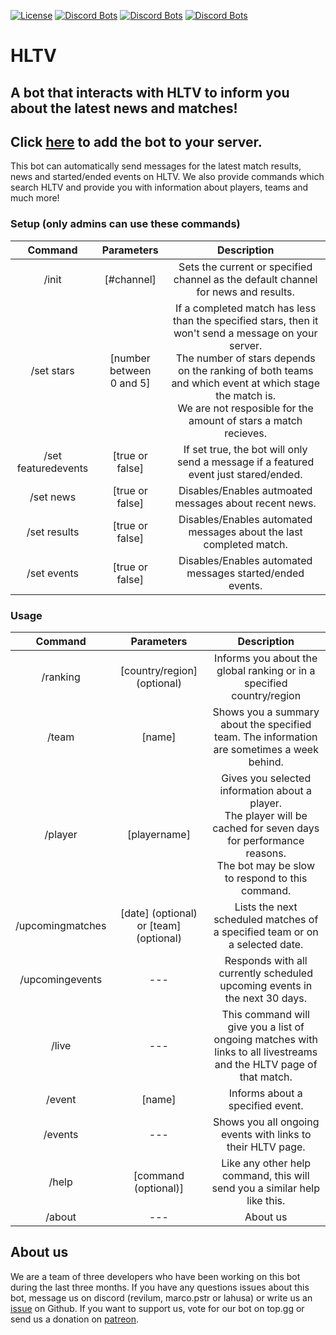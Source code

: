 [![License](https://i.creativecommons.org/l/by-nc/4.0/88x31.png)](http://creativecommons.org/licenses/by-nc/4.0/)
[![Discord Bots](https://top.gg/api/widget/status/807182830752628766.svg)](https://top.gg/bot/807182830752628766)
[![Discord Bots](https://top.gg/api/widget/servers/807182830752628766.svg)](https://top.gg/bot/807182830752628766)
[![Discord Bots](https://top.gg/api/widget/upvotes/807182830752628766.svg)](https://top.gg/bot/807182830752628766)
# HLTV
## A bot that interacts with HLTV to inform you about the latest news and matches!
## Click [here](https://discord.com/api/oauth2/authorize?client_id=807182830752628766&permissions=536922112&scope=bot) to add the bot to your server.
This bot can automatically send messages for the latest match results, news and started/ended events on HLTV.
We also provide commands which search HLTV and provide you with information about players, teams and much more!
### Setup (only admins can use these commands)
|       Command       |           Parameters            |                                                                                                                                       Description                                                                                                                                        |
|:-------------------:|:-------------------------------:|:----------------------------------------------------------------------------------------------------------------------------------------------------------------------------------------------------------------------------------------------------------------------------------------:|
|        /init        |           [#channel]            |                                                                                                    Sets the current or specified channel as the default channel for news and results.                                                                                                    |
|     /set stars      | [number between <br /> 0 and 5] | If a completed match has less than the specified stars, then it won't send a message on your server. <br /> The number of stars depends on the ranking of both teams and which event at which stage the match is. <br /> We are not resposible for the amount of stars a match recieves. |
| /set featuredevents |         [true or false]         |                                                                                                   If set true, the bot will only send a message if a featured event just stared/ended.                                                                                                   |
|      /set news      |         [true or false]         |                                                                                                                  Disables/Enables autmoated messages about recent news.                                                                                                                  |
|    /set results     |         [true or false]         |                                                                                                           Disables/Enables automated messages about the last completed match.                                                                                                            |
|     /set events     |         [true or false]         |                                                                                                                Disables/Enables automated messages started/ended events.                                                                                                                 |
### Usage
|     Command      |               Parameters               |                                                                                  Description                                                                                   |
|:----------------:|:--------------------------------------:|:------------------------------------------------------------------------------------------------------------------------------------------------------------------------------:|
|     /ranking     |      [country/region] (optional)       |                                                     Informs you about the global ranking or in a specified country/region                                                      |
|      /team       |                 [name]                 |                                           Shows you a summary about the specified team. The information are sometimes a week behind.                                           |
|     /player      |              [playername]              | Gives you selected information about a player. <br /> The player will be cached for seven days for performance reasons. <br /> The bot may be slow to respond to this command. |
| /upcomingmatches | [date] (optional) or [team] (optional) |                                                  Lists the next scheduled matches of a specified team or on a selected date.                                                   |
| /upcomingevents  |                  ---                   |                                                   Responds with all currently scheduled upcoming events in the next 30 days.                                                   |
|      /live       |                  ---                   |                              This command will give you a list of ongoing matches with links to all livestreams and the HLTV page of that match.                               |
|      /event      |                 [name]                 |                                                                        Informs about a specified event.                                                                        |
|     /events      |                  ---                   |                                                          Shows you all ongoing events with links to their HLTV page.                                                           |
|      /help       |          [command (optional)]          |                                                   Like any other help command, this will send you a similar help like this.                                                    |
|      /about      |                  ---                   |                                                                                    About us                                                                                    |
## About us
We are a team of three developers who have been working on this bot during the last three months.
If you have any questions issues about this bot, message us on discord (revilum, marco.pstr
 or lahusa) or write us an [issue](https://github.com/Zsunamy/HLTVDiscordBridge/issues) on Github. If you want to support us, vote for our bot on top.gg or send us a donation on [patreon](https://www.patreon.com/zsunamy).
